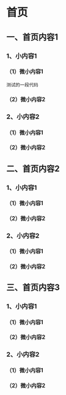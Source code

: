 # 首页

## 一、首页内容1

### 1、小内容1

#### （1）微小内容1

```html
测试的一段代码
```

#### （2）微小内容2

### 2、小内容2

#### （1）微小内容1

#### （2）微小内容2

## 二、首页内容2

### 1、小内容1

#### （1）微小内容1

#### （2）微小内容2

### 2、小内容2

#### （1）微小内容1

#### （2）微小内容2

## 三、首页内容3

### 1、小内容1

#### （1）微小内容1

#### （2）微小内容2

### 2、小内容2

#### （1）微小内容1

#### （2）微小内容2